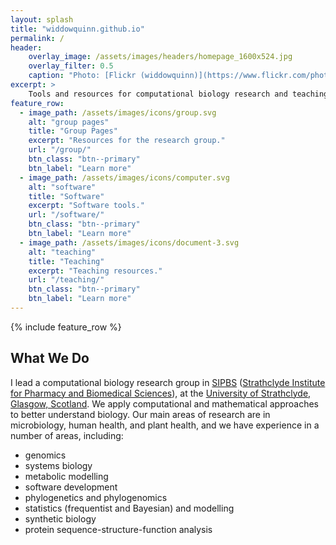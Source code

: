```yaml
---
layout: splash
title: "widdowquinn.github.io"
permalink: /
header:
    overlay_image: /assets/images/headers/homepage_1600x524.jpg
    overlay_filter: 0.5
    caption: "Photo: [Flickr (widdowquinn)](https://www.flickr.com/photos/widdowquinn/7519465880/in/photolist-cstdqG-7K4AjU-csfgvh-cstees-cstcAY)"
excerpt: >
    Tools and resources for computational biology research and teaching, and some other things, too.
feature_row:
  - image_path: /assets/images/icons/group.svg
    alt: "group pages"
    title: "Group Pages"
    excerpt: "Resources for the research group."
    url: "/group/"
    btn_class: "btn--primary"
    btn_label: "Learn more"
  - image_path: /assets/images/icons/computer.svg
    alt: "software"
    title: "Software"
    excerpt: "Software tools."
    url: "/software/"
    btn_class: "btn--primary"
    btn_label: "Learn more"
  - image_path: /assets/images/icons/document-3.svg
    alt: "teaching"
    title: "Teaching"
    excerpt: "Teaching resources."
    url: "/teaching/"
    btn_class: "btn--primary"
    btn_label: "Learn more"
---
```


{% include feature_row %}

## What We Do

I lead a computational biology research group in [SIPBS](https://www.strath.ac.uk/science/strathclydeinstituteofpharmacybiomedicalsciences/whatissipbs/) ([Strathclyde Institute for Pharmacy and Biomedical Sciences](https://www.strath.ac.uk/science/strathclydeinstituteofpharmacybiomedicalsciences/whatissipbs/)), at the [University of Strathclyde, Glasgow, Scotland](https://www.strath.ac.uk). We apply computational and mathematical approaches to better understand biology. Our main areas of research are in microbiology, human health, and plant health, and we have experience in a number of areas, including:

- genomics
- systems biology
- metabolic modelling
- software development
- phylogenetics and phylogenomics
- statistics (frequentist and Bayesian) and modelling
- synthetic biology
- protein sequence-structure-function analysis
